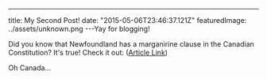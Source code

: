 ---

title: My Second Post!
date: "2015-05-06T23:46:37.121Z"
featuredImage: ../assets/unknown.png
---Yay for blogging!

Did you know that Newfoundland has a marganirine clause in the Canadian Constitution? It's true! Check it out:
([Article Link](https://www.nationalreview.com/corner/we-all-live-yellow-margarine-mark-steyn/))

Oh Canada...
